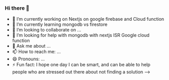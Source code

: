 ### Hi there 👋

- 🔭 I’m currently working on Nextjs on google firebase and Cloud function
- 🌱 I’m currently learning mongodb vs firestore
- 👯 I’m looking to collaborate on ...
- 🤔 I’m looking for help with mongodb with nextjs ISR Google cloud function
- 💬 Ask me about ...
- 📫 How to reach me: ...
- 😄 Pronouns: ...
- ⚡ Fun fact: I hope one day I can be smart, and can be able to help people who are stressed out there about not finding a solution
-->
